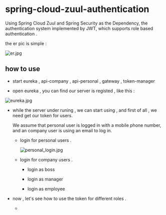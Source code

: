 # spring-cloud-zuul-authentication
Using Spring Cloud Zuul and Spring Security as the Dependency, the  authentication system implemented by JWT, which supports role based authentication . 

the er pic is simple : 

![er.jpg](https://github.com/liumapp/spring-cloud-zuul-authentication/blob/master/pic/er.jpg)

## how to use

* start eureka , api-company , api-personal , gateway , token-manager

* open eureka , you can find our server is registed , like this : 

![eureka.jpg](https://github.com/liumapp/spring-cloud-zuul-authentication/blob/master/pic/eureka.jpg)

* while the server under runing , we can start using , and first of all , we need get our token for users.
 
    We assume that personal user is logged in with a mobile phone number, and an company user is using an email to log in.

    * login for personal users .
    
        ![personal_login.jpg](https://github.com/liumapp/spring-cloud-zuul-authentication/blob/master/pic/personal_login.jpg)
        
    * login for company users . 
    
        * login as boss
        
        * login as manager
        
        * login as employee

* now , let's see how to use the token for different roles . 

    * 
    
    
